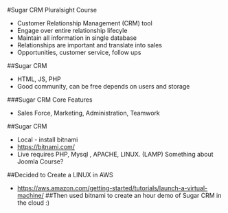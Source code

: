 #Sugar CRM Pluralsight Course

* Customer Relationship Management (CRM) tool
* Engage over entire relationship lifecyle
* Maintain all information in single database
* Relationships are important and translate into sales
* Opportunities, customer service, follow ups

##Sugar CRM
* HTML, JS, PHP
* Good community, can be free depends on users and storage

###Sugar CRM Core Features
* Sales Force, Marketing, Administration, Teamwork

##Sugar CRM
* Local - install bitnami
* https://bitnami.com/
* Live requires PHP, Mysql , APACHE, LINUX. (LAMP) Something about Joomla Course?

##Decided to Create a LINUX in AWS
* https://aws.amazon.com/getting-started/tutorials/launch-a-virtual-machine/
##Then used bitnami to create an hour demo of Sugar CRM in the cloud :)

